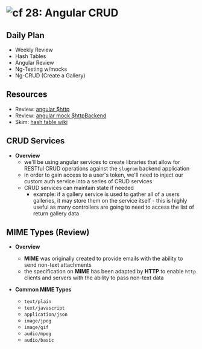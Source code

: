 ![cf](http://i.imgur.com/7v5ASc8.png) 28: Angular CRUD
=====================================

## Daily Plan
* Weekly Review
* Hash Tables
* Angular Review
* Ng-Testing w/mocks
* Ng-CRUD (Create a Gallery)

## Resources
* Review: [angular $http]
* Review: [angular mock $httpBackend]
* Skim: [hash table wiki]

## CRUD Services
  * **Overview**
    * we'll be using angular services to create libraries that allow for RESTful CRUD operations against the `slugram` backend application
    * in order to gain access to a user's token, we'll need to inject our custom auth service into a series of CRUD services
    * CRUD services can maintain state if needed
      * example: if a gallery service is used to gather all of a users galleries, it may store them on the service itself - this is highly useful as many controllers are going to need to access the list of return gallery data

## MIME Types (Review)
  * **Overview**
    * **MIME** was originally created to provide emails with the ability to send non-text attachments
    * the specification on **MIME** has been adapted by **HTTP** to enable `http` clients and servers with the ability to pass non-text data

  * **Common MIME Types**
    * `text/plain`
    * `text/javascript`
    * `application/json`
    * `image/jpeg`
    * `image/gif`
    * `audio/mpeg`
    * `audio/basic`


[angular $http]: https://docs.angularjs.org/api/ng/service/$http
[angular mock $httpBackend]: https://docs.angularjs.org/api/ngMock/service/$httpBackend
[hash table wiki]: https://en.wikipedia.org/wiki/Hash_table
